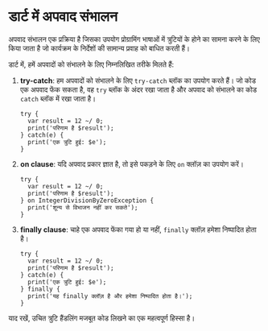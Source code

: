 # डार्ट में अपवाद संभालन

अपवाद संभालन एक प्रक्रिया है जिसका उपयोग प्रोग्रामिंग भाषाओं में त्रुटियों के होने का सामना करने के लिए किया जाता है जो कार्यक्रम के निर्देशों की सामान्य प्रवाह को बाधित करती हैं।

डार्ट में, हमें अपवादों को संभालने के लिए निम्नलिखित तरीके मिलते हैं:

1. **try-catch**: हम अपवादों को संभालने के लिए `try-catch` ब्लॉक का उपयोग करते हैं। जो कोड एक अपवाद फेंक सकता है, वह `try` ब्लॉक के अंदर रखा जाता है और अपवाद को संभालने का कोड `catch` ब्लॉक में रखा जाता है।

    ```
    try {
      var result = 12 ~/ 0;
      print('परिणाम है $result');
    } catch(e) {
      print('एक त्रुटि हुई: $e');
    }
    ```

2. **on clause**: यदि अपवाद प्रकार ज्ञात है, तो इसे पकड़ने के लिए `on` क्लॉज़ का उपयोग करें।

    ```
    try {
      var result = 12 ~/ 0;
      print('परिणाम है $result');
    } on IntegerDivisionByZeroException {
      print('शून्य से विभाजन नहीं कर सकते');
    }
    ```

3. **finally clause**: चाहे एक अपवाद फेंका गया हो या नहीं, `finally` क्लॉज़ हमेशा निष्पादित होता है।

    ```
    try {
      var result = 12 ~/ 0;
      print('परिणाम है $result');
    } catch(e) {
      print('एक त्रुटि हुई: $e');
    } finally {
      print('यह finally क्लॉज़ है और हमेशा निष्पादित होता है।');
    }
    ```

याद रखें, उचित त्रुटि हैंडलिंग मजबूत कोड लिखने का एक महत्वपूर्ण हिस्सा है।
